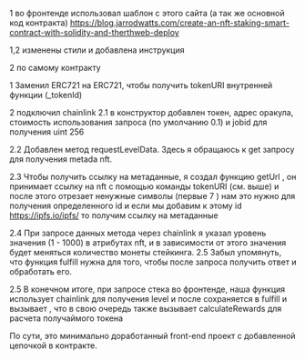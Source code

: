 1 во фронтенде использовал шаблон с этого сайта (а так же основной код контракта)
https://blog.jarrodwatts.com/create-an-nft-staking-smart-contract-with-solidity-and-therthweb-deploy

1,2 изменены стили и добавлена инструкция

2 по самому контракту

1 Заменил ERC721 на ERC721, чтобы получить tokenURI внутренней функции (_tokenId)

2 подключил chainlink
2.1 в конструктор добавлен токен, адрес оракула, стоимость использования запроса (по умолчанию 0.1) и jobid для получения uint 256

2.2 Добавлен метод requestLevelData. Здесь я обращаюсь к get запросу для получения metada nft.

2.3 Чтобы получить ссылку на метаданные, я создал функцию getUrl
, он принимает ссылку на nft с помощью команды tokenURI (см. выше)
и после этого отрезает ненужные символы (первые 7 )
нам это нужно для получения определенного id и если мы добавим к этому id https://ipfs.io/ipfs/ то получим ссылку на метаданные

2.4 При запросе данных метода через chainlink я указал уровень значения (1 - 1000) в атрибутах nft, и в зависимости от этого значения будет меняться количество монеты стейкинга.
2.5 Забыл упомянуть, что функция fulfill нужна для того, чтобы после запроса получить ответ и обработать его.

2.5 В конечном итоге, при запросе стека во фронтенде, наша функция использует chainlink для получения level и после сохраняется в fulfill и вызывает 
, что в свою очередь также вызывает calculateRewards для расчета получаймого токена

По сути, это минимально доработанный front-end проект с добавленной цепочкой в контракте.

